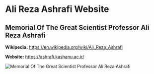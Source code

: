 # Ali Reza Ashrafi Website

## Memorial Of The Great Scientist Professor Ali Reza Ashrafi

**Wikipedia:** https://en.wikipedia.org/wiki/Ali_Reza_Ashrafi

**Website:** https://ashrafi.kashanu.ac.ir/

![Memorial Of The Great Scientist Professor Ali Reza Ashrafi](https://user-images.githubusercontent.com/2658040/213089028-ecec54b9-0444-43d8-86a4-b276d2c8d846.png)
